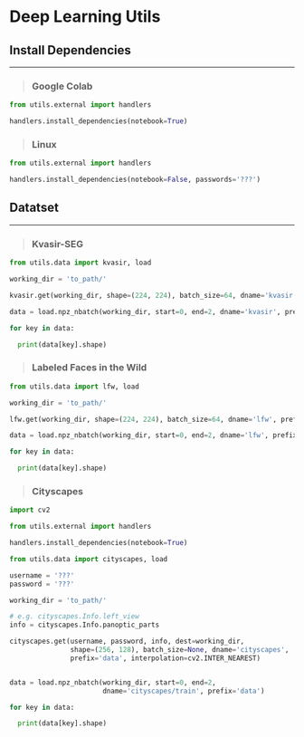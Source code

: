 # Deep Learning Utils

## Install Dependencies 

-------

>### Google Colab

```python
from utils.external import handlers

handlers.install_dependencies(notebook=True)
```

>### Linux

```python
from utils.external import handlers

handlers.install_dependencies(notebook=False, passwords='???')
```

## Datatset

-------

>###  Kvasir-SEG

```python
from utils.data import kvasir, load

working_dir = 'to_path/'

kvasir.get(working_dir, shape=(224, 224), batch_size=64, dname='kvasir', prefix='data')

data = load.npz_nbatch(working_dir, start=0, end=2, dname='kvasir', prefix='data')

for key in data:

  print(data[key].shape)
```

>### Labeled Faces in the Wild

```python
from utils.data import lfw, load

working_dir = 'to_path/'

lfw.get(working_dir, shape=(224, 224), batch_size=64, dname='lfw', prefix='data')

data = load.npz_nbatch(working_dir, start=0, end=2, dname='lfw', prefix='data')

for key in data:

  print(data[key].shape)
```

>### Cityscapes

```python
import cv2

from utils.external import handlers

handlers.install_dependencies(notebook=True)

from utils.data import cityscapes, load

username = '???'
password = '???'

working_dir = 'to_path/'

# e.g. cityscapes.Info.left_view
info = cityscapes.Info.panoptic_parts

cityscapes.get(username, password, info, dest=working_dir, 
               shape=(256, 128), batch_size=None, dname='cityscapes', 
               prefix='data', interpolation=cv2.INTER_NEAREST)


data = load.npz_nbatch(working_dir, start=0, end=2, 
                       dname='cityscapes/train', prefix='data')

for key in data:

  print(data[key].shape)
```

